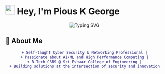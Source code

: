 # <img src="https://media.giphy.com/media/hvRJCLFzcasrR4ia7z/giphy.gif" width="30px"> Hey, I'm Pious K George 

<div align="center">
  <img src="https://readme-typing-svg.demolab.com?font=Fira+Code&weight=600&size=22&duration=3000&pause=500&color=6366F1&width=435&lines=Cyber+Security+Enthusiast;Full-Stack+Developer;AI%2FML+Explorer;Networking+Specialist;MCP%2FHCP+Researcher" alt="Typing SVG" />
</div>

## 🚀 About Me
<div align="center">
  
```diff
+ Self-taught Cyber Security & Networking Professional |
+ Passionate about AI/ML and High Performance Computing |
+ B.Tech CSBS @ Sri Eshwar College of Engineering |
+ Building solutions at the intersection of security and innovation
